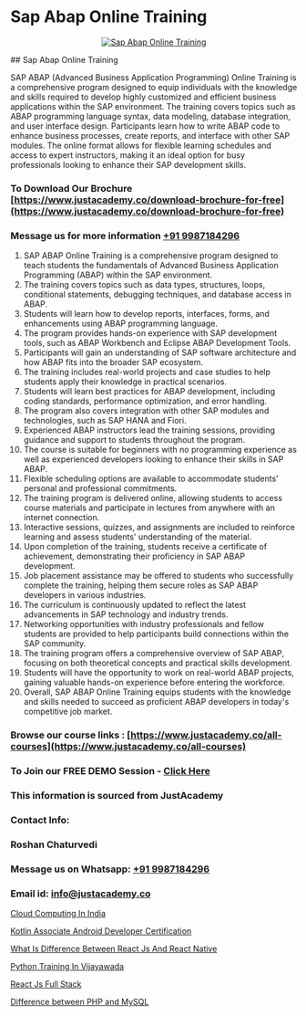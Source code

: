 # Sap Abap Online Training

<p align="center">
  <a href="https://justacademy.co/course-detail/sap-abap-on-hana-training">
    <img src="https://justacademy.co/storage2/course_image/1708336814_course_image.png" alt="Sap Abap Online Training">
  </a>
</p>
## Sap Abap Online Training

SAP ABAP (Advanced Business Application Programming) Online Training is a comprehensive program designed to equip individuals with the knowledge and skills required to develop highly customized and efficient business applications within the SAP environment. The training covers topics such as ABAP programming language syntax, data modeling, database integration, and user interface design. Participants learn how to write ABAP code to enhance business processes, create reports, and interface with other SAP modules. The online format allows for flexible learning schedules and access to expert instructors, making it an ideal option for busy professionals looking to enhance their SAP development skills.
### To Download Our Brochure [https://www.justacademy.co/download-brochure-for-free](https://www.justacademy.co/download-brochure-for-free)
### Message us for more information [+91 9987184296](https://api.whatsapp.com/send?phone=919987184296)
1) SAP ABAP Online Training is a comprehensive program designed to teach students the fundamentals of Advanced Business Application Programming (ABAP) within the SAP environment.
2) The training covers topics such as data types, structures, loops, conditional statements, debugging techniques, and database access in ABAP.
3) Students will learn how to develop reports, interfaces, forms, and enhancements using ABAP programming language.
4) The program provides hands-on experience with SAP development tools, such as ABAP Workbench and Eclipse ABAP Development Tools.
5) Participants will gain an understanding of SAP software architecture and how ABAP fits into the broader SAP ecosystem.
6) The training includes real-world projects and case studies to help students apply their knowledge in practical scenarios.
7) Students will learn best practices for ABAP development, including coding standards, performance optimization, and error handling.
8) The program also covers integration with other SAP modules and technologies, such as SAP HANA and Fiori.
9) Experienced ABAP instructors lead the training sessions, providing guidance and support to students throughout the program.
10) The course is suitable for beginners with no programming experience as well as experienced developers looking to enhance their skills in SAP ABAP.
11) Flexible scheduling options are available to accommodate students' personal and professional commitments.
12) The training program is delivered online, allowing students to access course materials and participate in lectures from anywhere with an internet connection.
13) Interactive sessions, quizzes, and assignments are included to reinforce learning and assess students' understanding of the material.
14) Upon completion of the training, students receive a certificate of achievement, demonstrating their proficiency in SAP ABAP development.
15) Job placement assistance may be offered to students who successfully complete the training, helping them secure roles as SAP ABAP developers in various industries.
16) The curriculum is continuously updated to reflect the latest advancements in SAP technology and industry trends.
17) Networking opportunities with industry professionals and fellow students are provided to help participants build connections within the SAP community.
18) The training program offers a comprehensive overview of SAP ABAP, focusing on both theoretical concepts and practical skills development.
19) Students will have the opportunity to work on real-world ABAP projects, gaining valuable hands-on experience before entering the workforce.
20) Overall, SAP ABAP Online Training equips students with the knowledge and skills needed to succeed as proficient ABAP developers in today's competitive job market.

### Browse our course links : [https://www.justacademy.co/all-courses](https://www.justacademy.co/all-courses) 
### To Join our FREE DEMO Session - [Click Here](https://www.justacademy.co/register-for-course-demo)


### This information is sourced from JustAcademy
### Contact Info:
### Roshan Chaturvedi
### Message us on Whatsapp: [+91 9987184296](https://api.whatsapp.com/send?phone=919987184296)
### Email id: [info@justacademy.co](mailto:info@justacademy.co)
                
[Cloud Computing In India](https://www.linkedin.com/pulse/cloud-computing-india-justacademy-belfast-oaine?trackingId=8R%2FtGDRgS7cC7iLAD33qrw%3D%3D&lipi=urn%3Ali%3Apage%3Ad_flagship3_company_admin%3BZ5ESut9VQxyQx%2BjF%2F1FLaA%3D%3D)

[Kotlin Associate Android Developer Certification](https://www.linkedin.com/pulse/kotlin-associate-android-developer-certification-lsuqf/)

[What Is Difference Between React Js And React Native](https://medium.com/@ranemanish460/what-is-difference-between-react-js-and-react-native-3288d0ef7e7f)

[Python Training In Vijayawada](https://medium.com/@prempja40/python-training-in-vijayawada-192332b1276f)

[React Js Full Stack](https://justacademyin.github.io/justacademy/react-js-full-stack)

[Difference between PHP and MySQL](https://justacademyin.github.io/justacademy/difference-between-php-and-mysql)

